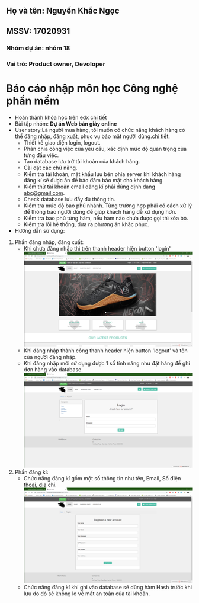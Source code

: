 ## Họ và tên: Nguyến Khắc Ngọc
## MSSV: 17020931
### Nhóm dự án: nhóm 18
### Vai trò: Product owner, Devoloper

# Báo cáo nhập môn học Công nghệ phần mềm

* Hoàn thành khóa học trên edx [chi tiết](https://github.com/KhacNgoc/INT2208-7-2019/blob/master/NguyenKhacNgoc/SoftEng1x%20edX_3.jpg)
* Bài tập nhóm: **Dự án Web bán giày online**
* User story:Là người mua hàng, tôi muốn có chức năng khách hàng có thể đăng nhập, đăng xuất, phục vụ bảo mật người dùng.[chi tiết](https://github.com/KhacNgoc/INT2208-7-2019/issues/3).
  - Thiết kế giao diện login, logout.
  - Phân chia công việc của yêu cầu, xác định mức độ quan trọng của từng đầu việc.
  - Tạo database lưu trữ tài khoản của khách hàng.
  - Cài đặt các chứ năng.
  - Kiểm tra tài khoản, mật khẩu lưu bên phía server khi khách hàng đăng kí sẽ được ẩn để bảo đảm bảo mật cho khách hàng.
  - Kiểm thử tài khoản email đăng kí phải đúng định dạng abc@gmail.com.
  - Check database lưu đầy đủ thông tin.
  - Kiểm tra mức độ bao phủ nhánh. Từng trường hợp phải có cách xử lý để thông báo người dùng để giúp khách hàng dễ xử dụng hơn.
  - Kiểm tra bao phủ từng hàm, nếu hàm nào chưa được gọi thì xóa bỏ.
  - Kiểm tra lỗi hệ thống, đưa ra phương án khắc phục.
* Hướng dẫn sử dụng:
1. Phần đăng nhập, đăng xuất:
    - Khi chưa đăng nhập thì trên thanh header hiện button 'login'
      ![Home](home.png)
    - Khi đăng nhập thành công thanh header hiện button 'logout' và tên của người đăng nhập.
    - Khi đăng nhập mới sử dụng được 1 số tính năng như đặt hàng để ghi đơn hàng vào database.
    ![login](login.png)
2. Phần đăng kí:
    - Chức năng đăng kí gồm một số thông tin như tên, Email, Số điện thoại, địa chỉ.
    ![register](register.png)
    - Chức năng đăng kí khi ghi vào database sẽ dùng hàm Hash trước khi lưu do đó sẽ không lo về mất an toàn của tài khoản.
 
